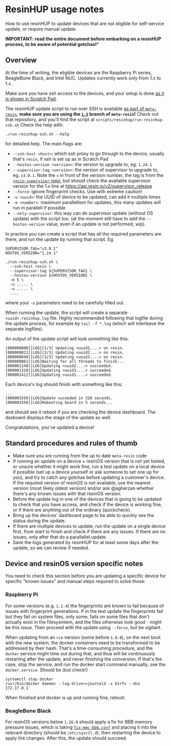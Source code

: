 # ResinHUP usage notes

How to use resinHUP to update devices that are not eligible for self-service update, or require manual update.

**IMPORTANT: read the entire document before embarking on a resinHUP process, to be aware of potential gotchas!***

## Overview

At the time of writing, the eligible devices are the Raspberry Pi series, BeagleBone Black, and Intel NUC. Updates currently work only from 1.x to 1.x.

Make sure you have ssh access to the devices, and your setup is done [as it is shown in Scratch Pad](https://github.com/resin-io/hq/wiki/Scratch-Pad#getting-access).

The resinHUP update script to run over SSH is available [as part of `meta-resin`](https://github.com/resin-os/meta-resin/), **make sure you are using the [`1.X`](https://github.com/resin-os/meta-resin/tree/1.X) branch of `meta-resin`!** Check out that repository, and you'll find the script at `scripts/resinhup/run-resinhup-ssh.sh` Check the help with:

```
./run-resinhup-ssh.sh --help
```
for detailed help. The main flags are:

* `--ssh-host <host>`: which ssh proxy to go through to the device, usually that's `resin`, if ssh is set up as in Scratch Pad
* `--hostos-version <version>`: the version to upgrade to, eg. `1.24.1`
* `--supervisor-tag <version>`: the version of supervisor to upgrade to, eg. `v3.0.1`. Note the `v` in front of the version number, the tag is from the [`resin-supervisor` repo](https://github.com/resin-io/resin-supervisor), but should check the available supervisor version for the 1.x line at https://api.resin.io/v2/supervisor_release
* `--force`: ignore fingerprint checks. Use with extreme caution!
* `-u <uuid>`: the UUID of device to be updated, can add it multiple times
* `-m <number>`: maximum parallellism for updates, this many updates will run in parallell if possible
* `--only-supervisor`: this way can do supervisor update (without OS update) with the script too. (at the moment still have to add the `--hostos-version` value, even if an update is not performed, wip).

In practice you can create a script that has all the required parameters are there, and run the update by running that script. Eg.

```
SUPERVISOR_TAG="v3.0.1"
HOSTOS_VERSION="1.24.1"

./run-resinhup-ssh.sh \
  --ssh-host resin \
  --supervisor-tag ${SUPERVISOR_TAG} \
  --hostos-version ${HOSTOS_VERSION} \
  -m 5 \
  -u ..... \
  -u ..... \
  ....
```
where your `-u` parameters need to be carefully filled out.

When running the update, the script will create a separate `<uuid>.resinhup.log` file. Highly recommended following that logfile during the update process, for example by `tail -f *.log` (which will interleave the separate logfiles).

An output of the update script will look something like this:

```
[000000000][LOG][1/3] Updating <uuid1....> on resin.
[000000021][LOG][2/3] Updating <uuid2....> on resin.
[000000040][LOG][3/3] Updating <uuid3....> on resin.
[000000061][LOG]Waiting for all threads to finish...
[000001140][LOG]Updating <uuid2....> succeeded.
[000001310][LOG]Updating <uuid3....> succeeded.
[000001412][LOG]Updating <uuid1....> succeeded.
```

Each device's log should finish with something like this:

```
...
[000001556][LOG]Update suceeded in 320 seconds.
[000001556][LOG]Rebooting board in 5 seconds...
```
and should see it reboot if you are checking the device dashboard. The dasboard displays the stage of the update as well.

Congratulations, you've updated a device!

## Standard procedures and rules of thumb

* Make sure you are running from the up to date `meta-resin` code
* If running an update on a device + resinOS version that is not yet tested, or unsure whether it might work fine, run a test update on a local device if possible (set up a device yourself or ask someone to set one up for you), and try to catch any gotchas before updating a customer's device. If the required version of resinOS is not available, use the nearest version (most likely oldest version) and/or ask @agherzan whether there's any known issues with that resinOS version.
* Before the update log in one of the devices that is going to be updated to check that you have access, and check if the device is working fine, or if there are anything out of the ordinary (quickcheck).
* Bring up the devices' dashboard page to be able to quickly see the status during the update.
* If there are multiple devices to update, run the update on a single device first, from start to finish and check if there are any issues. If there are no issues, only after that do a parallallel update.
* Save the logs generated by resinHUP for at least some days after the update, so we can review if needed.

## Device and resinOS version specific notes

You need to check this section before you are updating a specific device for specific "known issues" and manual steps required to solve those:

### Raspberry Pi

For some versions (e.g. `1.1.4`) the fingerprints are known to fail because of issues with fingerprint generations. If in the test update the fingerprints fail but they fail on system files, only some, fails on some files that don't actually exist in the filesysmtem, and the files otherwise look good - might be this issue. Then proceed with the update using `--force`, but be vigilant.

When updating from an `rce` version (some before `1.8.0`), on the next boot with the new system, the docker containers need to be transformed to be addressed by their hash. That's a time-consuming procedure, and the `docker` service might time out during that, and thus will be continuously restarting after the update, and never finishing the conversion. If that's the case, stop the service, and run the docker start command manually; see the `docker.service`. Should be (but check!)

```
systemctl stop docker
/usr/bin/docker daemon --log-driver=journald -s btrfs --dns 172.17.0.1`
```
When finished and docker is up and running fine, reboot:

### BeagleBone Black

For resinOS versions below `1.26.0` should apply a fix for BBB memory pressure issues, which is taking [`fix-mmc-bbb.conf`](https://github.com/resin-os/resin-beaglebone/blob/1.X/layers/meta-resin-beaglebone/recipes-core/fix-mmc-bbb/files/fix-mmc-bbb.conf) and placing it into the relevant directory (should be `/etc/sysctl.d`), then restarting the device to apply the changes. After this, the update should succeed.
